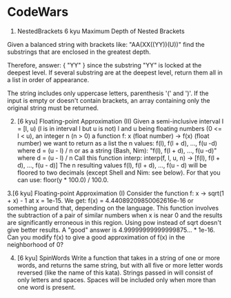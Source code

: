 # CodeWars

1. NestedBrackets   6 kyu 
Maximum Depth of Nested Brackets


Given a balanced string with brackets like: "AA(XX((YY))(U))" find the substrings that are enclosed in the greatest depth.

Therefore, answer: { "YY" } since the substring "YY" is locked at the deepest level.
If several substring are at the deepest level, return them all in a list in order of appearance.

The string includes only uppercase letters, parenthesis '(' and ')'.
If the input is empty or doesn't contain brackets, an array containing only the original string must be returned.

2. [6 kyu] Floating-point Approximation (II)
Given
a semi-inclusive interval I = [l, u) (l is in interval I but u is not) l and u being floating numbers (0 <= l < u),
an integer n (n > 0)
a function f: x (float number) -> f(x) (float number)
we want to return as a list the n values:
f(l), f(l + d), ..., f(u -d) where d = (u - l) / n
or as a string (Bash, Nim):
"f(l), f(l + d), ..., f(u -d)" where d = (u - l) / n
Call this function interp:
interp(f, l, u, n) -> [f(l), f(l + d), ..., f(u - d)]
The n resulting values f(l), f(l + d), ..., f(u - d) will be floored to two decimals (except Shell and Nim: see below).
For that you can use: floor(y * 100.0) / 100.0.

3.[6 kyu] Floating-point Approximation (I)
Consider the function
f: x -> sqrt(1 + x) - 1 at x = 1e-15.
We get: f(x) = 4.44089209850062616e-16
or something around that, depending on the language.
This function involves the subtraction of a pair of similar numbers when x is near 0 and the results are significantly erroneous in this region. Using pow instead of sqrt doesn't give better results.
A "good" answer is 4.99999999999999875... * 1e-16.
Can you modify f(x) to give a good approximation of f(x) in the neighborhood of 0?

4. [6 kyu] SpinWords Write a function that takes in a string of one or more words, and returns the same string, but with all five or more letter words reversed (like the name of this kata).
 Strings passed in will consist of only letters and spaces.
 Spaces will be included only when more than one word is present.
    
